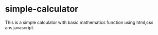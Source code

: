 # simple-calculator
This is a simple calculator with basic mathematics function using html,css ans javascript.
